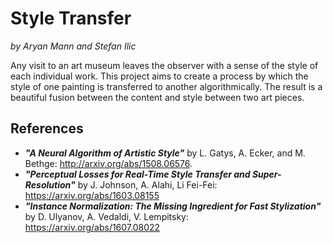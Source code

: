 # Style Transfer
*by Aryan Mann and Stefan Ilic*

Any visit to an art museum leaves the observer with a sense of the style of each individual work. This project aims to create a process by which the style of one painting is transferred to another algorithmically. The result is a beautiful fusion between the content and style between two art pieces.

## References 
- ***"A Neural Algorithm of Artistic Style"*** by L. Gatys, A. Ecker, and M. Bethge: http://arxiv.org/abs/1508.06576.
- ***"Perceptual Losses for Real-Time Style Transfer and Super-Resolution"*** by J. Johnson, A. Alahi, Li Fei-Fei: https://arxiv.org/abs/1603.08155
- ***"Instance Normalization: The Missing Ingredient for Fast Stylization"*** by D. Ulyanov, A. Vedaldi, V. Lempitsky: https://arxiv.org/abs/1607.08022
